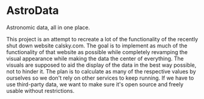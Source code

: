 # AstroData
Astronomic data, all in one place.

This project is an attempt to recreate a lot of the functionality of the recently shut down website calsky.com. The goal is to implement as much of the functionality of that website as possible while completely revamping the visual appearance while making the data the center of everything. The visuals are supposed to aid the display of the data in the best way possible, not to hinder it.
The plan is to calculate as many of the respective values by ourselves so we don't rely on other services to keep running. If we have to use third-party data, we want to make sure it's open source and freely usable without restrictions.
